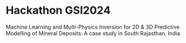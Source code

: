 # Hackathon GSI2024
Machine Learning and Multi-Physics Inversion for 2D & 3D Predictive Modelling of Mineral Deposits: A case study in South Rajasthan, India

